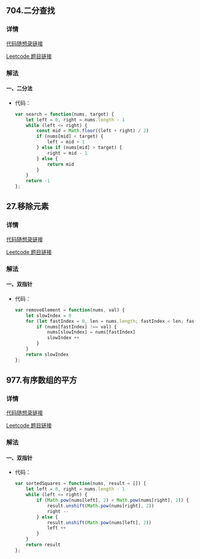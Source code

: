 ## 704.二分查找

### 详情

[代码随想录链接](https://programmercarl.com/0704.%E4%BA%8C%E5%88%86%E6%9F%A5%E6%89%BE.html)

[Leetcode 题目链接](https://leetcode.cn/problems/binary-search/description/)

### 解法

#### 一、二分法

- 代码：

    ```js
    var search = function(nums, target) {
        let left = 0, right = nums.length - 1
        while (left <= right) {
            const mid = Math.floor((left + right) / 2)
            if (nums[mid] < target) {
                left = mid + 1
            } else if (nums[mid] > target) {
                right = mid - 1
            } else {
                return mid
            }
        }
        return -1
    };
    ```

## 27.移除元素

### 详情

[代码随想录链接](https://programmercarl.com/0027.%E7%A7%BB%E9%99%A4%E5%85%83%E7%B4%A0.html#%E7%AE%97%E6%B3%95%E5%85%AC%E5%BC%80%E8%AF%BE)

[Leetcode 题目链接](https://leetcode.cn/problems/remove-element/description/)

### 解法

#### 一、双指针

- 代码：

    ```js
    var removeElement = function(nums, val) {
        let slowIndex = 0
        for (let fastIndex = 0, len = nums.length; fastIndex < len; fastIndex ++) {
            if (nums[fastIndex] !== val) {
                nums[slowIndex] = nums[fastIndex]
                slowIndex ++
            }
        }
        return slowIndex
    };
    ```

## 977.有序数组的平方

### 详情

[代码随想录链接](https://programmercarl.com/0977.%E6%9C%89%E5%BA%8F%E6%95%B0%E7%BB%84%E7%9A%84%E5%B9%B3%E6%96%B9.html)

[Leetcode 题目链接](https://leetcode.cn/problems/squares-of-a-sorted-array/description/)

### 解法

#### 一、双指针

- 代码：

    ```js
    var sortedSquares = function(nums, result = []) {
        let left = 0, right = nums.length - 1
        while (left <= right) {
            if (Math.pow(nums[left], 2) < Math.pow(nums[right], 2)) {
                result.unshift(Math.pow(nums[right], 2))
                right --
            } else {
                result.unshift(Math.pow(nums[left], 2))
                left ++
            }
        }
        return result
    };
    ```
